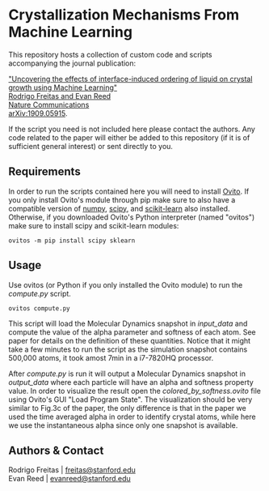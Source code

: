 # Crystallization Mechanisms From Machine Learning
This repository hosts a collection of custom code and scripts accompanying the journal publication:

["Uncovering the effects of interface-induced ordering of liquid on crystal growth using Machine Learning"  
Rodrigo Freitas and Evan Reed  
Nature Communications  
arXiv:1909.05915](https://arxiv.org/abs/1909.05915).

If the script you need is not included here please contact the authors. Any code related to the paper will either be added to this repository (if it is of sufficient general interest) or sent directly to you.

## Requirements
In order to run the scripts contained here you will need to install [Ovito](https://www.ovito.org). If you only install Ovito's module through pip make sure to also have a compatible version of [numpy](https://numpy.org), [scipy](https://scipy.org), and [scikit-learn](https://scikit-learn.org) also installed. Otherwise, if you downloaded Ovito's Python interpreter (named "ovitos") make sure to install scipy and scikit-learn modules:
```
ovitos -m pip install scipy sklearn
```

## Usage
Use ovitos (or Python if you only installed the Ovito module) to run the *compute.py* script.
```
ovitos compute.py
```
This script will load the Molecular Dynamics snapshot in *input_data* and compute the value of the alpha parameter and softness of each atom. See paper for details on the definition of these quantities. Notice that it might take a few minutes to run the script as the simulation snapshot contains 500,000 atoms, it took amost 7min in a i7-7820HQ processor.

After *compute.py* is run it will output a Molecular Dynamics snapshot in *output_data* where each particle will have an alpha and softness property value. In order to visualize the result open the *colored_by_softness.ovito* file using Ovito's GUI "Load Program State". The visualization should be very similar to Fig.3c of the paper, the only difference is that in the paper we used the time averaged alpha in order to identify crystal atoms, while here we use the instantaneous alpha since only one snapshot is available.

## Authors & Contact

Rodrigo Freitas | freitas@stanford.edu  
Evan Reed | evanreed@stanford.edu
